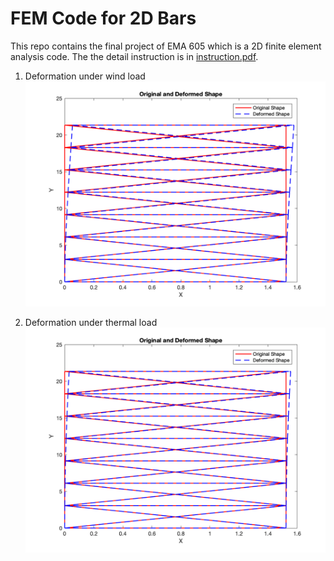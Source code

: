 # FEM Code for 2D Bars
This repo contains the final project of EMA 605 which is a 2D finite element analysis code. The the detail instruction is in [instruction.pdf](docs/instruction.pdf).

1. Deformation under wind load
![wind Load](images/wind.png)

2. Deformation under thermal load
![Thermal Load](images/thermal.png)

